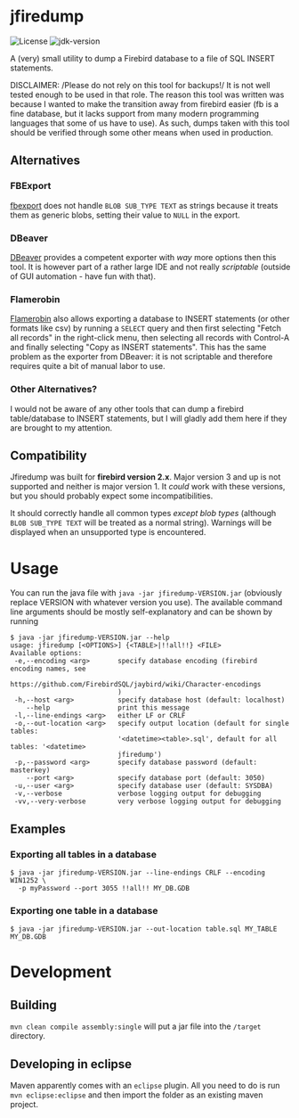 # jfiredump

![License](https://img.shields.io/github/license/dominiksta/jfiredump)
![jdk-version](https://img.shields.io/badge/jdk--version-1.8-green)

A (very) small utility to dump a Firebird database to a file of SQL INSERT
statements.

DISCLAIMER: /Please do not rely on this tool for backups!/ It is not well tested
enough to be used in that role. The reason this tool was written was because I
wanted to make the transition away from firebird easier (fb is a fine database,
but it lacks support from many modern programming languages that some of us have
to use). As such, dumps taken with this tool should be verified through some
other means when used in production.

## Alternatives

### FBExport

[fbexport](http://www.firebirdfaq.org/fbexport.php) does not handle `BLOB
SUB_TYPE TEXT` as strings because it treats them as generic blobs, setting their
value to `NULL` in the export.

### DBeaver

[DBeaver](https://dbeaver.io/) provides a competent exporter
with *way* more options then this tool. It is however part of a rather large IDE
and not really *scriptable* (outside of GUI automation - have fun with that).

### Flamerobin

[Flamerobin](http://www.flamerobin.org/) also allows exporting a database to
INSERT statements (or other formats like csv) by running a `SELECT` query and
then first selecting "Fetch all records" in the right-click menu, then selecting
all records with Control-A and finally selecting "Copy as INSERT
statements". This has the same problem as the exporter from DBeaver: it is not
scriptable and therefore requires quite a bit of manual labor to use.

### Other Alternatives?

I would not be aware of any other tools that can dump a firebird table/database
to INSERT statements, but I will gladly add them here if they are brought to my
attention.

## Compatibility

Jfiredump was built for **firebird version 2.x**. Major version 3 and up is not
supported and neither is major version 1. It *could* work with these versions,
but you should probably expect some incompatibilities.

It should correctly handle all common types *except blob types* (although `BLOB
SUB_TYPE TEXT` will be treated as a normal string). Warnings will be displayed
when an unsupported type is encountered.

# Usage

You can run the java file with `java -jar jfiredump-VERSION.jar` (obviously
replace VERSION with whatever version you use). The available command line
arguments should be mostly self-explanatory and can be shown by running

```
$ java -jar jfiredump-VERSION.jar --help
usage: jfiredump [<OPTIONS>] {<TABLE>|!!all!!} <FILE>
Available options:
 -e,--encoding <arg>       specify database encoding (firebird encoding names, see
                           https://github.com/FirebirdSQL/jaybird/wiki/Character-encodings
                           )
 -h,--host <arg>           specify database host (default: localhost)
    --help                 print this message
 -l,--line-endings <arg>   either LF or CRLF
 -o,--out-location <arg>   specify output location (default for single tables:
                           '<datetime><table>.sql', default for all tables: '<datetime>
                           jfiredump')
 -p,--password <arg>       specify database password (default: masterkey)
    --port <arg>           specify database port (default: 3050)
 -u,--user <arg>           specify database user (default: SYSDBA)
 -v,--verbose              verbose logging output for debugging
 -vv,--very-verbose        very verbose logging output for debugging
```

## Examples

### Exporting all tables in a database

```
$ java -jar jfiredump-VERSION.jar --line-endings CRLF --encoding WIN1252 \
  -p myPassword --port 3055 !!all!! MY_DB.GDB
```

### Exporting one table in a database

```
$ java -jar jfiredump-VERSION.jar --out-location table.sql MY_TABLE MY_DB.GDB
```

# Development

## Building

`mvn clean compile assembly:single` will put a jar file into the `/target` directory.

## Developing in eclipse

Maven apparently comes with an `eclipse` plugin. All you need to do is run `mvn
eclipse:eclipse` and then import the folder as an existing maven project.
